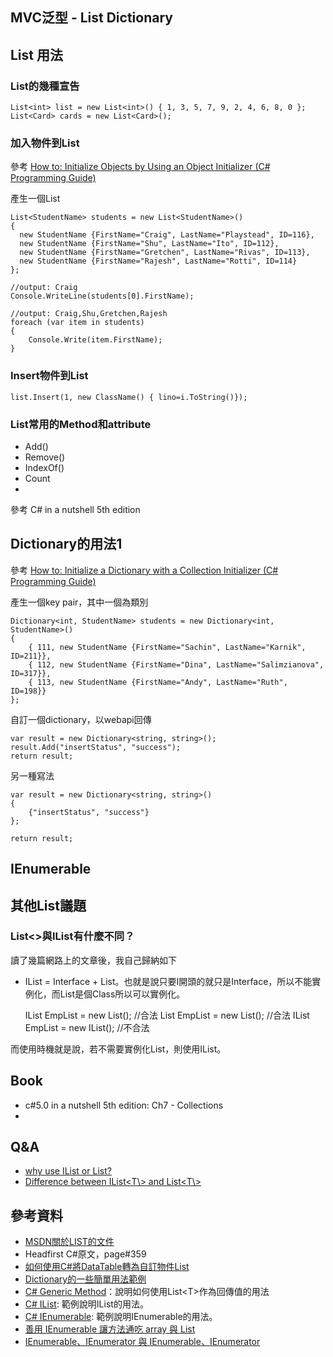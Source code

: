 MVC泛型 - List Dictionary
------

## List 用法
### List的幾種宣告

	List<int> list = new List<int>() { 1, 3, 5, 7, 9, 2, 4, 6, 8, 0 };
	List<Card> cards = new List<Card>();



### 加入物件到List
參考 [How to: Initialize Objects by Using an Object Initializer (C# Programming Guide)](http://msdn.microsoft.com/en-us/library/bb397680.aspx)

產生一個List

	List<StudentName> students = new List<StudentName>()
	{
	  new StudentName {FirstName="Craig", LastName="Playstead", ID=116},
	  new StudentName {FirstName="Shu", LastName="Ito", ID=112},
	  new StudentName {FirstName="Gretchen", LastName="Rivas", ID=113},
	  new StudentName {FirstName="Rajesh", LastName="Rotti", ID=114}
	};

	//output: Craig
    Console.WriteLine(students[0].FirstName);

	//output: Craig,Shu,Gretchen,Rajesh
    foreach (var item in students)
    {
        Console.Write(item.FirstName);
    }

### Insert物件到List

	list.Insert(1, new ClassName() { lino=i.ToString()});

### List常用的Method和attribute

* Add()
* Remove()
* IndexOf()
* Count
* 

參考 C# in a nutshell 5th edition

## Dictionary的用法1
參考 [How to: Initialize a Dictionary with a Collection Initializer (C# Programming Guide)](http://msdn.microsoft.com/en-us/library/bb531208.aspx)

產生一個key pair，其中一個為類別

	Dictionary<int, StudentName> students = new Dictionary<int, StudentName>()
	{
	    { 111, new StudentName {FirstName="Sachin", LastName="Karnik", ID=211}},
	    { 112, new StudentName {FirstName="Dina", LastName="Salimzianova", ID=317}},
	    { 113, new StudentName {FirstName="Andy", LastName="Ruth", ID=198}}
	};


自訂一個dictionary，以webapi回傳

    var result = new Dictionary<string, string>();
    result.Add("insertStatus", "success");
    return result;

另一種寫法

    var result = new Dictionary<string, string>()
    {
        {"insertStatus", "success"}
    };

    return result;

## IEnumerable


## 其他List議題

### List<>與IList<T>有什麼不同？
讀了幾篇網路上的文章後，我自己歸納如下
* IList = Interface + List。也就是說只要I開頭的就只是Interface，所以不能實例化，而List是個Class所以可以實例化。

	IList<Employee> EmpList = new List<Employee>();	//合法
	List<Employee> EmpList = new List<Employee>();	//合法
	IList<Employee> EmpList = new IList<Employee>();	//不合法

而使用時機就是說，若不需要實例化List，則使用IList。

## Book

* c#5.0 in a nutshell 5th edition: Ch7 - Collections
* 

## Q&A

* [why use IList or List?](http://stackoverflow.com/questions/8717582/why-use-ilist-or-list)
* [Difference between IList<T\\> and List<T\\>](http://stackoverflow.com/questions/12369570/difference-between-ilistt-and-listt)

## 參考資料
* [MSDN關於LIST的文件](http://msdn.microsoft.com/zh-tw/library/6sh2ey19(v=vs.110).aspx)
* Headfirst C#原文，page#359
* [如何使用C#將DataTable轉為自訂物件List<class>](http://kyleap.blogspot.tw/2014/01/cdatatablelist.html)
* [Dictionary的一些簡單用法範例](http://www.dotnetperls.com/dictionary)
* [C# Generic Method](http://www.dotnetperls.com/generic-method)：說明如何使用List<T\>作為回傳值的用法
* [C# IList](http://www.dotnetperls.com/ilist): 範例說明IList的用法。
* [C# IEnumerable](http://www.dotnetperls.com/ienumerable): 範例說明IEnumerable的用法。
* [善用 IEnumerable 讓方法通吃 array 與 List](http://www.dotblogs.com.tw/city7/archive/2013/11/29/131970.aspx)
* [IEnumerable、IEnumerator 與 IEnumerable<T>、IEnumerator<T>](http://xingulin.tumblr.com/post/48831985749/ienumerable-ienumerator)